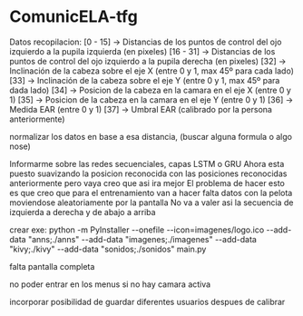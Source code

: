 # ComunicELA-tfg

Datos recopilacion:
[0 - 15] -> Distancias de los puntos de control del ojo izquierdo a la pupila izquierda (en pixeles)
[16 - 31] -> Distancias de los puntos de control del ojo izquierdo a la pupila derecha  (en pixeles)
[32] -> Inclinación de la cabeza sobre el eje X        (entre 0 y 1, max 45º para cada lado)
[33] -> Inclinación de la cabeza sobre el eje Y        (entre 0 y 1, max 45º para dada lado)
[34] -> Posicion de la cabeza en la camara en el eje X        (entre 0 y 1)
[35] -> Posicion de la cabeza en la camara en el eje Y        (entre 0 y 1)
[36] -> Medida EAR      (entre 0 y 1)
[37] -> Umbral EAR      (calibrado por la persona anteriormente)



normalizar los datos en base a esa distancia, (buscar alguna formula o algo nose)


Informarme sobre las redes secuenciales, capas LSTM o GRU
Ahora esta puesto suavizando la posicion reconocida con las posiciones reconocidas anteriormente pero vaya creo que asi ira mejor
El problema de hacer esto es que creo que para el entrenamiento van a hacer falta datos con la pelota moviendose aleatoriamente por la pantalla
No va a valer asi la secuencia de izquierda a derecha y de abajo a arriba


crear exe:
python -m PyInstaller --onefile --icon=imagenes/logo.ico --add-data "anns;./anns" --add-data "imagenes;./imagenes" --add-data "kivy;./kivy" --add-data "sonidos;./sonidos" main.py



falta pantalla completa

no poder entrar en los menus si no hay camara activa

incorporar posibilidad de guardar diferentes usuarios despues de calibrar